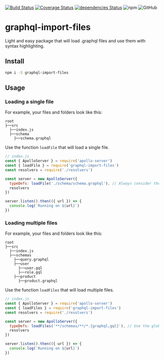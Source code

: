 [![Build Status](https://travis-ci.com/tiago154/graphql-import-files.svg?branch=master)](https://travis-ci.com/tiago154/graphql-import-files)
[![Coverage Status](https://coveralls.io/repos/github/tiago154/graphql-import-files/badge.svg)](https://coveralls.io/github/tiago154/graphql-import-files)
[![dependencies Status](https://david-dm.org/tiago154/graphql-import-files/status.svg)](https://david-dm.org/tiago154/graphql-import-files)
![npm](https://img.shields.io/npm/v/graphql-import-files.svg)
![GitHub](https://img.shields.io/github/license/mashape/apistatus.svg)

# graphql-import-files
Light and easy package that will load .graphql files and use them with syntax highlighting.

## Install

```sh
npm i -S graphql-import-files
```

## Usage

### Loading a single file

For example, your files and folders look like this:

```
root
├──src
  ├──index.js
  ├──schema
    ├──schema.graphql
```
Use the function ``loadFile`` that will load a single file.

```js
// index.js
const { ApolloServer } = require('apollo-server')
const { loadFile } = require('graphql-import-files')
const resolvers = require('./resolvers')

const server = new ApolloServer({
  typeDefs: loadFile('./schema/schema.graphql'), // Always consider the path at the root of the project
  resolvers
})

server.listen().then(({ url }) => {
  console.log(`Running on ${url}`)
})
```

### Loading multiple files

For example, your files and folders look like this:

```
root
├──src
  ├──index.js
  ├──schemas
    ├──query.graphql
    ├──user
      ├──user.gql
      ├──role.gql
    ├──product
      ├──product.graphql
```

Use the function ``loadFiles`` that will load multiple files.

```js
// index.js
const { ApolloServer } = require('apollo-server')
const { loadFiles } = require('graphql-import-files')
const resolvers = require('./resolvers')

const server = new ApolloServer({
  typeDefs: loadFiles('**/schemas/**/*.{graphql,gql}'), // Use the glob pattern to find multiple files
  resolvers
})

server.listen().then(({ url }) => {
  console.log(`Running on ${url}`)
})
```